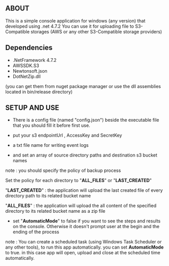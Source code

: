 ## ABOUT

This is a simple console application for windows (any version) that developed using .net 4.7.2
You can use it for uploading file to S3-Compatible storages (AWS or any other S3-Compatible storage providers)

## Dependencies

- .NetFramework 4.7.2
- AWSSDK.S3 
- Newtonsoft.json
- DotNetZip.dll 

(you can get them from nuget package manager or use the dll assemblies located in bin/release directory)

## SETUP AND USE

- There is a config file (named "config.json") beside the executable file that you should fill it before first use.

* put your s3 endpointUrl , AccessKey and SecretKey

* a txt file name for writing event logs

* and set an array of source directory paths and destination s3 bucket names

note : you should specify the policy of backup process

Set the policy for each directory to "**ALL_FILES**" or "**LAST_CREATED**"

"**LAST_CREATED**" : the application will upload the last created file of every directory path to its related bucket name

"**ALL_FILES**" : the application will upload the all content of the specified directory to its related bucket name as a zip file

* set "**AutomaticMode**" to false if you want to see the steps and results on the console. Otherwise it doesn't prompt user at the begin and the ending of the process

note : You can create a scheduled task (using Windows Task Scheduler or any other tools), to run this app automatically. you can set **AutomaticMode** to true. 
in this case app will open, upload and close at the scheduled time automatically.





